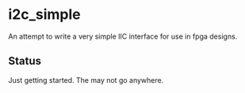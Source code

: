 # i2c_simple
An attempt to write a very simple IIC interface for use in fpga designs.

## Status
Just getting started. The may not go anywhere.

